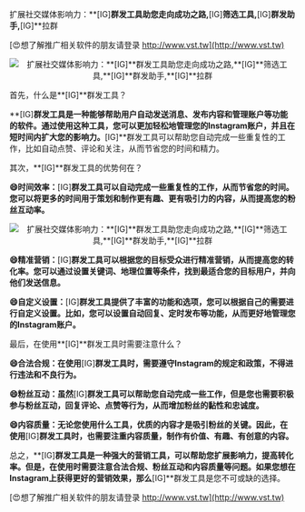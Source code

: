 扩展社交媒体影响力：**[IG]**群发工具助您走向成功之路,**[IG]**筛选工具,**[IG]**群发助手,**[IG]**拉群

[😍想了解推广相关软件的朋友请登录 http://www.vst.tw](http://www.vst.tw)

 <center><img src="https://vst.tw/MP4/tuiguang/png/1.png" alt="扩展社交媒体影响力：**[IG]**群发工具助您走向成功之路,**[IG]**筛选工具,**[IG]**群发助手,**[IG]**拉群"></center>

首先，什么是**[IG]**群发工具？

**[IG]**群发工具是一种能够帮助用户自动发送消息、发布内容和管理账户等功能的软件。通过使用这种工具，您可以更加轻松地管理您的Instagram账户，并且在短时间内扩大您的影响力。**[IG]**群发工具可以帮助您自动完成一些重复性的工作，比如自动点赞、评论和关注，从而节省您的时间和精力。

其次，**[IG]**群发工具的优势何在？

**😄时间效率：**[IG]**群发工具可以自动完成一些重复性的工作，从而节省您的时间。您可以将更多的时间用于策划和制作更有趣、更有吸引力的内容，从而提高您的粉丝互动率。**

 <center><img src="https://vst.tw/MP4/tuiguang/png/2.png" alt="扩展社交媒体影响力：**[IG]**群发工具助您走向成功之路,**[IG]**筛选工具,**[IG]**群发助手,**[IG]**拉群"></center>

**😄精准营销：**[IG]**群发工具可以根据您的目标受众进行精准营销，从而提高您的转化率。您可以通过设置关键词、地理位置等条件，找到最适合您的目标用户，并向他们发送信息。**

**😄自定义设置：**[IG]**群发工具提供了丰富的功能和选项，您可以根据自己的需要进行自定义设置。比如，您可以设置自动回复、定时发布等功能，从而更好地管理您的Instagram账户。**

最后，在使用**[IG]**群发工具时需要注意什么？

**😄合法合规：在使用**[IG]**群发工具时，需要遵守Instagram的规定和政策，不得进行违法和不良行为。**

**😄粉丝互动：虽然**[IG]**群发工具可以帮助您自动完成一些工作，但是您也需要积极参与粉丝互动，回复评论、点赞等行为，从而增加粉丝的黏性和忠诚度。**

**😄内容质量：无论您使用什么工具，优质的内容才是吸引粉丝的关键。因此，在使用**[IG]**群发工具时，也需要注重内容质量，制作有价值、有趣、有创意的内容。**

总之，**[IG]**群发工具是一种强大的营销工具，可以帮助您扩展影响力，提高转化率。但是，在使用时需要注意合法合规、粉丝互动和内容质量等问题。如果您想在Instagram上获得更好的营销效果，那么**[IG]**群发工具是您不可或缺的选择。

[😍想了解推广相关软件的朋友请登录 http://www.vst.tw](http://www.vst.tw)



